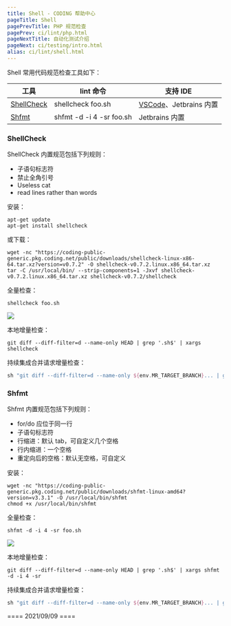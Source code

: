 ```yaml
---
title: Shell - CODING 帮助中心
pageTitle: Shell
pagePrevTitle: PHP 规范检查
pagePrev: ci/lint/php.html
pageNextTitle: 自动化测试介绍
pageNext: ci/testing/intro.html
alias: ci/lint/shell.html
---
```


Shell 常用代码规范检查工具如下：

工具 | lint 命令 | 支持 IDE
----|----------|----------------
[ShellCheck](https://github.com/koalaman/shellcheck) | shellcheck foo.sh | [VSCode](https://marketplace.visualstudio.com/items?itemName=timonwong.shellcheck)、Jetbrains 内置
[Shfmt](https://github.com/mvdan/sh) | shfmt -d -i 4 -sr foo.sh | Jetbrains 内置

### ShellCheck

ShellCheck 内置规范包括下列规则：

-   子语句标志符
-   禁止全角引号
-   Useless cat
-   read lines rather than words

安装：

```shell
apt-get update
apt-get install shellcheck
```

或下载：

```shell
wget -nc "https://coding-public-generic.pkg.coding.net/public/downloads/shellcheck-linux-x86-64.tar.xz?version=v0.7.2" -O shellcheck-v0.7.2.linux.x86_64.tar.xz
tar -C /usr/local/bin/ --strip-components=1 -Jxvf shellcheck-v0.7.2.linux.x86_64.tar.xz shellcheck-v0.7.2/shellcheck
```

全量检查：

```shell
shellcheck foo.sh 
```

![](https://help-assets.codehub.cn/enterprise/20210909162311.png)

本地增量检查：

```shell
git diff --diff-filter=d --name-only HEAD | grep '.sh$' | xargs shellcheck
```

持续集成合并请求增量检查：

```groovy
sh "git diff --diff-filter=d --name-only ${env.MR_TARGET_BRANCH}... | grep '.sh\$' | xargs shellcheck"
```

### Shfmt

Shfmt 内置规范包括下列规则：

-   for/do 应位于同一行
-   子语句标志符
-   行缩进：默认 tab，可自定义几个空格
-   行内缩进：一个空格
-   重定向后的空格：默认无空格，可自定义

安装：

```shell
wget -nc "https://coding-public-generic.pkg.coding.net/public/downloads/shfmt-linux-amd64?version=v3.3.1" -O /usr/local/bin/shfmt
chmod +x /usr/local/bin/shfmt
```

全量检查：

```shell
shfmt -d -i 4 -sr foo.sh
```

![](https://help-assets.codehub.cn/enterprise/20210909163639.png)

本地增量检查：

```shell
git diff --diff-filter=d --name-only HEAD | grep '.sh$' | xargs shfmt -d -i 4 -sr
```

持续集成合并请求增量检查：

```groovy
sh "git diff --diff-filter=d --name-only ${env.MR_TARGET_BRANCH}... | grep '.sh\$' | xargs shfmt -d -i 4 -sr"
```

==== 2021/09/09 ====
